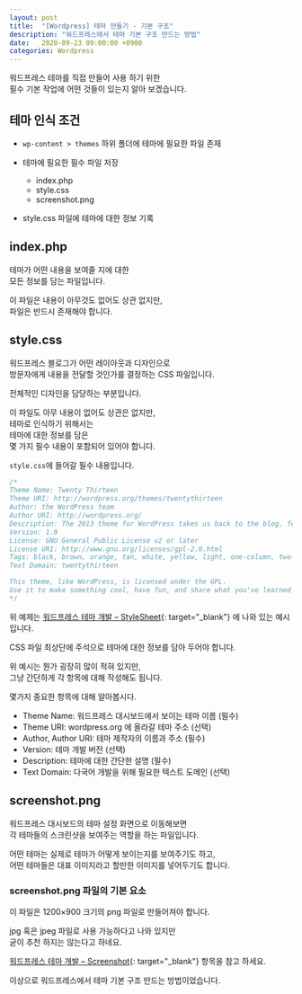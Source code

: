 ```yaml
---
layout: post
title:  "[Wordpress] 테마 만들기 - 기본 구조"
description: "워드프레스에서 테마 기본 구조 만드는 방법"
date:   2020-09-23 09:00:00 +0900
categories: Wordpress
---
```

워드프레스 테마를 직접 만들어 사용 하기 위한  
필수 기본 작업에 어떤 것들이 있는지 알아 보겠습니다.

## 테마 인식 조건

* `wp-content > themes` 하위 폴더에 테마에 필요한 파일 존재

* 테마에 필요한 필수 파일 저장
  * index.php  
  * style.css  
  * screenshot.png  

* style.css 파일에 테마에 대한 정보 기록

## index.php

테마가 어떤 내용을 보여줄 지에 대한  
모든 정보를 담는 파일입니다.

이 파일은 내용이 아무것도 없어도 상관 없지만,  
파일은 반드시 존재해야 합니다.

## style.css

워드프레스 블로그가 어떤 레이아웃과 디자인으로  
방문자에게 내용을 전달할 것인가를 결정하는 CSS 파일입니다.

전체적인 디자인을 담당하는 부분입니다.

이 파일도 아무 내용이 없어도 상관은 없지만,  
테마로 인식하기 위해서는  
테마에 대한 정보를 담은  
몇 가지 필수 내용이 포함되어 있어야 합니다.

`style.css`에 들어갈 필수 내용입니다.

```css
/*
Theme Name: Twenty Thirteen
Theme URI: http://wordpress.org/themes/twentythirteen
Author: the WordPress team
Author URI: http://wordpress.org/
Description: The 2013 theme for WordPress takes us back to the blog, featuring a full range of post formats, each displayed beautifully in their own unique way. Design details abound, starting with a vibrant color scheme and matching header images, beautiful typography and icons, and a flexible layout that looks great on any device, big or small.
Version: 1.0
License: GNU General Public License v2 or later
License URI: http://www.gnu.org/licenses/gpl-2.0.html
Tags: black, brown, orange, tan, white, yellow, light, one-column, two-columns, right-sidebar, flexible-width, custom-header, custom-menu, editor-style, featured-images, microformats, post-formats, rtl-language-support, sticky-post, translation-ready
Text Domain: twentythirteen

This theme, like WordPress, is licensed under the GPL.
Use it to make something cool, have fun, and share what you've learned with others.
*/
```

위 예제는 [워드프레스 테마 개발 – StyleSheet](https://codex.wordpress.org/Theme_Development#Theme_Stylesheet){: target="_blank"} 에 나와 있는 예시입니다.

CSS 파일 최상단에 주석으로 테마에 대한 정보를 담아 두어야 합니다.

위 예시는 뭔가 굉장히 많이 적혀 있지만,  
그냥 간단하게 각 항목에 대해 작성해도 됩니다.

몇가지 중요한 항목에 대해 알아봅시다.

* Theme Name: 워드프레스 대시보드에서 보이는 테마 이름 (필수)
* Theme URI: wordpress.org 에 올라갈 테마 주소 (선택)
* Author, Author URI: 테마 제작자의 이름과 주소 (필수)
* Version: 테마 개발 버전 (선택)
* Description: 테마에 대한 간단한 설명 (필수)
* Text Domain: 다국어 개발을 위해 필요한 텍스트 도메인 (선택)

## screenshot.png

워드프레스 대시보드의 테마 설정 화면으로 이동해보면  
각 테마들의 스크린샷을 보여주는 역할을 하는 파일입니다.

어떤 테마는 실제로 테마가 어떻게 보이는지를 보여주기도 하고,  
어떤 테마들은 대표 이미지라고 할만한 이미지를 넣어두기도 합니다.

### screenshot.png 파일의 기본 요소

이 파일은 1200×900 크기의 png 파일로 만들어져야 합니다.

jpg 혹은 jpeg 파일로 사용 가능하다고 나와 있지만  
굳이 추천 하지는 않는다고 하네요.

[워드프레스 테마 개발 – Screenshot](https://codex.wordpress.org/Theme_Development#Screenshot){: target="_blank"} 항목을 참고 하세요.

이상으로 워드프레스에서 테마 기본 구조 만드는 방법이었습니다.
